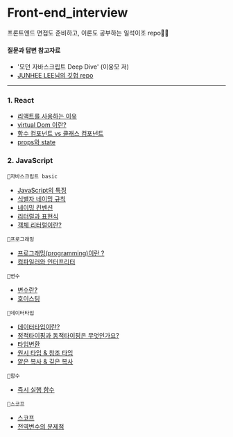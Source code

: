 # Front-end_interview
프론트엔드 면접도 준비하고, 이론도 공부하는 일석이조 repo🙋‍♀️

#### 질문과 답변 참고자료
- '모던 자바스크립트 Deep Dive' (이웅모 저)
- [JUNHEE LEE님의 깃헙 repo](https://github.com/junh0328/prepare_frontend_interview/)

----

### 1. React
- [리액트를 사용하는 이유](https://github.com/yyeonggg/Front-end_interview/blob/main/React/%EB%A6%AC%EC%95%A1%ED%8A%B8%EB%A5%BC_%EC%82%AC%EC%9A%A9%ED%95%98%EB%8A%94_%EC%9D%B4%EC%9C%A0.md)
- [virtual Dom 이란?](https://github.com/root-zero-o/Front-end_interview/blob/main/React/virtual_DOM.md)
- [함수 컴포넌트 vs 클래스 컴포넌트](https://github.com/root-zero-o/Front-end_interview/blob/main/React/%ED%95%A8%EC%88%98%2C%ED%81%B4%EB%9E%98%EC%8A%A4%ED%98%95_component.md)
- [props와 state](https://github.com/root-zero-o/Front-end_interview/blob/main/React/props_state.md)

### 2. JavaScript

```🎈자바스크립트 basic```
- [JavaScript의 특징](https://github.com/yyeonggg/Front-end_interview/blob/main/JavaScript/JavaScript%EC%9D%98_%ED%8A%B9%EC%A7%95.md)
- [식별자 네이밍 규칙](https://github.com/yyeonggg/Front-end_interview/blob/main/JavaScript/%EC%8B%9D%EB%B3%84%EC%9E%90_%EB%84%A4%EC%9D%B4%EB%B0%8D_%EA%B7%9C%EC%B9%99.md)
- [네이밍 컨벤션](https://github.com/yyeonggg/Front-end_interview/blob/main/JavaScript/%EB%84%A4%EC%9D%B4%EB%B0%8D_%EC%BB%A8%EB%B2%A4%EC%85%98.md)
- [리터럴과 표현식](https://github.com/root-zero-o/Front-end_interview/blob/main/JavaScript/%EB%A6%AC%ED%84%B0%EB%9F%B4%EA%B3%BC_%ED%91%9C%ED%98%84%EC%8B%9D.md)
- [객체 리터럴이란?](https://github.com/root-zero-o/Front-end_interview/blob/main/JavaScript/object-literal.md)

```🎈프로그래밍```
- [프로그래밍(programming)이란 ?](https://github.com/root-zero-o/Front-end_interview/blob/main/JavaScript/%ED%94%84%EB%A1%9C%EA%B7%B8%EB%9E%98%EB%B0%8D/%ED%94%84%EB%A1%9C%EA%B7%B8%EB%9E%98%EB%B0%8D%EC%9D%B4%EB%9E%80%3F.md)
- [컴파일러와 인터프리터](https://github.com/root-zero-o/Front-end_interview/blob/main/JavaScript/%ED%94%84%EB%A1%9C%EA%B7%B8%EB%9E%98%EB%B0%8D/%EC%BB%B4%ED%8C%8C%EC%9D%BC%EB%9F%AC%2C%EC%9D%B8%ED%84%B0%ED%94%84%EB%A6%AC%ED%84%B0.md)

```🎈변수```
- [변수란?](https://github.com/root-zero-o/Front-end_interview/blob/main/JavaScript/%EB%B3%80%EC%88%98/%EB%B3%80%EC%88%98%EB%9E%80%3F.md)
- [호이스팅](https://github.com/root-zero-o/Front-end_interview/blob/main/JavaScript/%EB%B3%80%EC%88%98/%ED%98%B8%EC%9D%B4%EC%8A%A4%ED%8C%85.md)

```🎈데이터타입```
- [데이터타입이란?](https://github.com/root-zero-o/Front-end_interview/blob/main/JavaScript/%EB%8D%B0%EC%9D%B4%ED%84%B0%ED%83%80%EC%9E%85/%EB%8D%B0%EC%9D%B4%ED%84%B0%ED%83%80%EC%9E%85%EC%9D%B4%EB%9E%80%3F.md)
- [정적타이핑과 동적타이핑은 무엇인가요?](https://github.com/yyeonggg/Front-end_interview/blob/main/JavaScript/%EC%A0%95%EC%A0%81_%EB%8F%99%EC%A0%81%ED%83%80%EC%9D%B4%ED%95%91.md)
- [타입변환](https://github.com/root-zero-o/Front-end_interview/blob/main/JavaScript/%EB%8D%B0%EC%9D%B4%ED%84%B0%ED%83%80%EC%9E%85/%ED%83%80%EC%9E%85%EB%B3%80%ED%99%98.md)
- [원시 타입 & 참조 타입](https://github.com/root-zero-o/Front-end_interview/blob/main/JavaScript/%EB%8D%B0%EC%9D%B4%ED%84%B0%ED%83%80%EC%9E%85/primitive_object_type.md)
- [얕은 복사 & 깊은 복사](https://github.com/root-zero-o/Front-end_interview/blob/main/JavaScript/%EB%8D%B0%EC%9D%B4%ED%84%B0%ED%83%80%EC%9E%85/shallow_deep_copy.md)

```🎈함수```
- [즉시 실행 함수](https://github.com/root-zero-o/Front-end_interview/blob/main/JavaScript/%ED%95%A8%EC%88%98/%EC%A6%89%EC%8B%9C%EC%8B%A4%ED%96%89%ED%95%A8%EC%88%98.md)

```🎈스코프```
- [스코프](https://github.com/root-zero-o/Front-end_interview/blob/main/JavaScript/scope/%EC%8A%A4%EC%BD%94%ED%94%84.md)
- [전역변수의 문제점](https://github.com/root-zero-o/Front-end_interview/blob/main/JavaScript/scope/%EC%A0%84%EC%97%AD%20%EB%B3%80%EC%88%98%EC%9D%98%20%EB%AC%B8%EC%A0%9C%EC%A0%90.md)
